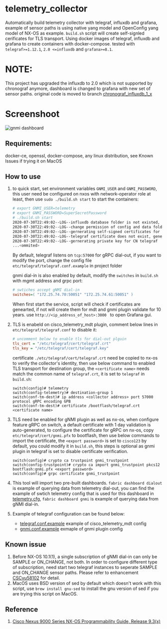 # telemetry_collector
Automatically build telemetry collector with telegraf, influxdb and grafana, example of sensor paths is using native yang model and OpenConfig yang model of NX-OS as example. `build.sh` script will create self-signled cerificates for TLS transport. Using docker images of telegraf, influxdb and grafana to create containers with docker-compose. tested with `telegraf>=1.12.1`, `2.0 <=influxdb` and `grafana>=8.1`.

# NOTE:
This project has upgraded the influxdb to 2.0 which is not supported by chronograf anymore, dashboard is changed to grafana with new set of sensor paths. original code is moved to branch [chronograf_influxdb_1_x](https://github.com/dsx1123/telemetry_collector/tree/chronograf_influxdb_1_x)
# Screenshoot
![gnmi dashboard](https://github.com/dsx1123/telemetry_collector/blob/master/examples/gnmi.png?raw=true)
## Requirements:
docker-ce, openssl, docker-compose, any linux distribution, see Known Issues if trying it on MacOS
## How to use

 1. to quick start, set environment variables `GNMI_USER` and `GNMI_PASSWORD`, this user need be configured on nxos with network-operator role at least, then use `sudo ./build.sh start` to start the containers:
    ```bash
    # export GNMI_USER=telemetry
    # export GNMI_PASSWORD=SuperSecretPassword
    # ./build.sh start
    2020-07-30T22:49:02--LOG--influxdb database folder is not existed, creating one
    2020-07-30T22:49:02--LOG--change permission of config and data folder of influxdb
    2020-07-30T22:49:02--LOG--gernerating self-signed certificates for telegraf plugins
    2020-07-30T22:49:02--LOG--telegraf certificate does not exist, generating
    2020-07-30T22:49:02--LOG--gernerating private key for CN telegraf
    ...<ommited>
    ```

    By default, telegraf listens on `tcp:57000` for gRPC dial-out, if you want to modify the port, change the config file `etc/telegraf/telegraf.conf.example` in project folder

    gnmi dial-in is also enabled by default,  modify the `switches` in `build.sh` with mgmt address and grpc port:

    ```ini
    # swtiches accept gNMI dial-in
    switches=( "172.25.74.70:50051" "172.25.74.61:50051" )
    ```
    When first start the service, script will check if certificates are genearted, if not will create them for mdt and gnmi plugin validate for 10 years.
    use `http://<ip_address_of_host>:3000 ` to open Grafana gui.

2. TLS is enabeld on cisco_telemetry_mdt plugin, comment below lines in `etc/telegraf/telegraf.conf` to disable it:
    ```ini
    # uncomment below to enable tls for dial-out plguin
    tls_cert = "/etc/telegraf/cert/telegraf.crt"
    tls_key = "/etc/telegraf/cert/telegraf.key"
    ```
    certificate `./etc/telegraf/cert/telegraf.crt` need be copied to nx-os to verify the collector's identity, then use below command to enabled TLS transport for destination group, the `<certificate name>`  needs match the common name of `telegraf.crt`, it is set to `telegraf` in `build.sh`:
    ```
    switch(config)# telemetry
    switch(config-telemetry)# destination-group 1
    switch(conf-tm-dest)# ip address <collector address> port 57000 protocol gRPC encoding GPB
    switch(conf-tm-dest)# certificate /bootflash/telegraf.crt <certificate name>

    ```

3. TLS need be enabled for gNMI plugin as well as nx-os, when configure feature gRPC on switch, a default certificate with 1 day validation is auto-generated, to configure the certificate for gRPC on nx-os, copy `etc/telegraf/cert/gnmi.pfx` to bootflash, then use below commands to import the certificate, the `<export password>` is set to `cisco123` by default, you could modify it in `build.sh`, this steps is optional as gnmi plugin in telegraf is set to disable certificate verification. 
    ```
    switch(config)# crypto ca trustpoint gnmi_trustpoint
    switch(config-trustpoint)# crypto ca import gnmi_trustpoint pkcs12 bootflash:gnmi.pfx <export password>
    switch(config)# grpc certificate gnmi_trustpoint
    ```

4. This tool will import two pre-built dashboards. `fabric dashboard dialout` is example of querying data from telemetry dial-out, you can find the example of swtich telemetry config that is used for this dashboard in [telemetry.cfg](/examples/telemetry.cfg), `fabric dashboard gnmi` is example of querying data from gNMI dial-in.

5. Example of telegraf configuration can be found below:
   - [telegraf.conf.example](etc/telegraf/telegraf.conf.example) example of cisco_telemetry_mdt config
   - [gnmi.conf.example](etc/telegraf/telegraf.d/gnmi.conf.example) exmaple of gnmi plugin config

## Known issue
1. Before NX-OS 10.1(1), a single subscription of gNMI dial-in can only be SAMPLE or ON_CHANGE, not both. In order to configure different type of subscription, need start two telegraf instances to seperate SAMPLE and ON_CHANGE sensor paths.
Please refer to enhancement [CSCvu58102](https://bst.cloudapps.cisco.com/bugsearch/bug/CSCvu58102) for detail.
2. MacOS uses BSD version of sed by default which doesn't work with this script, use `brew install gnu-sed` to install the gnu version of sed if you are trying this script on MacOS.

## Reference
1. [Cisco Nexus 9000 Series NX-OS Programmability Guide, Release 9.3(x)](https://www.cisco.com/c/en/us/td/docs/switches/datacenter/nexus9000/sw/93x/progammability/guide/b-cisco-nexus-9000-series-nx-os-programmability-guide-93x.html)
